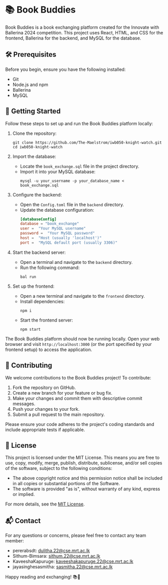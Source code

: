 # 📚 Book Buddies

Book Buddies is a book exchanging platform created for the Innovate with Ballerina 2024 competition. This project uses React, HTML, and CSS for the frontend, Ballerina for the backend, and MySQL for the database.

## 🛠️ Prerequisites

Before you begin, ensure you have the following installed:
- Git
- Node.js and npm
- Ballerina
- MySQL

## 🚀 Getting Started

Follow these steps to set up and run the Book Buddies platform locally:

1. Clone the repository:
   ```
   git clone https://github.com/The-Maelstrom/iwb050-knight-watch.git
   cd iwb050-knight-watch
   ```

2. Import the database:
   - Locate the `book_exchange.sql` file in the project directory.
   - Import it into your MySQL database:
     ```
     mysql -u your_username -p your_database_name < book_exchange.sql
     ```

3. Configure the backend:
   - Open the `Config.toml` file in the `backend` directory.
   - Update the database configuration:
     ```toml
     [databaseConfig]
     database = "book_exchange"
     user =  "Your MySQL username"
     password =  "Your MySQL password"
     host =  "Host (usually 'localhost')"
     port =  "MySQL default port (usually 3306)"
     ```

4. Start the backend server:
   - Open a terminal and navigate to the `backend` directory.
   - Run the following command:
     ```
     bal run
     ```

5. Set up the frontend:
   - Open a new terminal and navigate to the `frontend` directory.
   - Install dependencies:
     ```
     npm i
     ```
   - Start the frontend server:
     ```
     npm start
     ```

The Book Buddies platform should now be running locally. Open your web browser and visit `http://localhost:3000` (or the port specified by your frontend setup) to access the application.

## 🤝 Contributing

We welcome contributions to the Book Buddies project! To contribute:

1. Fork the repository on GitHub.
2. Create a new branch for your feature or bug fix.
3. Make your changes and commit them with descriptive commit messages.
4. Push your changes to your fork.
5. Submit a pull request to the main repository.

Please ensure your code adheres to the project's coding standards and include appropriate tests if applicable.

## 📄 License

This project is licensed under the MIT License. This means you are free to use, copy, modify, merge, publish, distribute, sublicense, and/or sell copies of the software, subject to the following conditions:

- The above copyright notice and this permission notice shall be included in all copies or substantial portions of the Software.
- The software is provided "as is", without warranty of any kind, express or implied.

For more details, see the [MIT License](https://opensource.org/licenses/MIT).

## 📬 Contact

For any questions or concerns, please feel free to contact any team member:

- pererabsdt: dulitha.22@cse.mrt.ac.lk
- Sithum-Bimsara: sithum.22@cse.mrt.ac.lk
- KaveeshaKapuruge: kaveeshakapuruge.22@cse.mrt.ac.lk
- jayasinghesasmitha: sasmitha.22@cse.mrt.ac.lk

Happy reading and exchanging! 📚🔄
